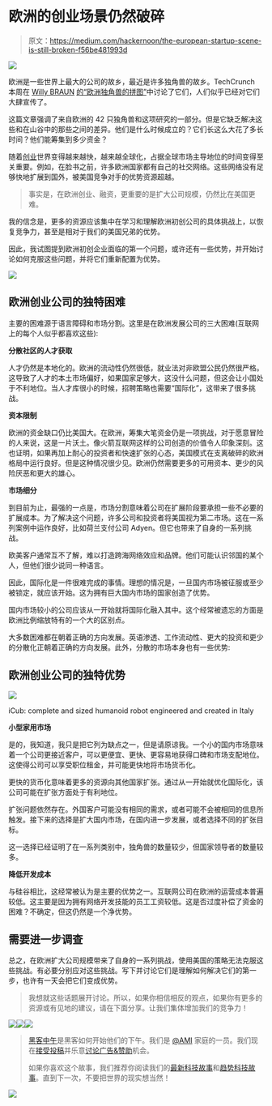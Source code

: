 # 欧洲的创业场景仍然破碎

> 原文：<https://medium.com/hackernoon/the-european-startup-scene-is-still-broken-f56be481993d>

![](img/398640aa7ea352a2a496140f3029010b.png)

欧洲是一些世界上最大的公司的故乡，最近是许多独角兽的故乡。TechCrunch 本周在 [Willy BRAUN](https://medium.com/u/d025ec9befe3?source=post_page-----f56be481993d--------------------------------) [的“欧洲独角兽的拼图”](http://techcrunch.com/2015/11/02/identikits-of-the-european-unicorns/)中讨论了它们，人们似乎已经对它们大肆宣传了。

这篇文章强调了来自欧洲的 42 只独角兽和这项研究的一部分。但是它缺乏解决这些和在山谷中的那些之间的差异。他们是什么时候成立的？它们长这么大花了多长时间？他们能筹集到多少资金？

随着[创业](https://hackernoon.com/tagged/startup)世界变得越来越快，越来越全球化，占据全球市场主导地位的时间变得至关重要。例如，在脸书之前，许多欧洲国家都有自己的社交网络。这些网络没有足够快地扩展到国外，被美国竞争对手的优势资源超越。

> 事实是，在欧洲创业、融资，更重要的是扩大公司规模，仍然比在美国更难。

我的信念是，更多的资源应该集中在学习和理解欧洲初创公司的具体挑战上，以恢复竞争力，甚至是相对于我们的美国兄弟的优势。

因此，我试图提到欧洲初创企业面临的第一个问题，或许还有一些优势，并开始讨论如何克服这些问题，并将它们重新配置为优势。

![](img/7dc3db573e5443bef550027efa4f8214.png)

## **欧洲创业公司的独特困难**

主要的困难源于语言障碍和市场分割。这里是在欧洲发展公司的三大困难(互联网上的每个人似乎都喜欢这些):

**分散社区的人才获取**

人才仍然是本地化的。欧洲的流动性仍然很低，就业法对非欧盟公民仍然很严格。这导致了人才的本土市场偏好，如果国家足够大，这没什么问题，但这会让小国处于不利地位。当人才库很小的时候，招聘策略也需要“国际化”，这带来了很多挑战。

**资本限制**

欧洲的资金缺口仍比美国大。在欧洲，筹集大笔资金仍是一项挑战，对于愿意冒险的人来说，这是一片沃土。像火箭互联网这样的公司创造的价值令人印象深刻。这也证明，如果再加上耐心的投资者和快速扩张的心态，美国模式在支离破碎的欧洲格局中运行良好。但是这种情况很少见。欧洲仍然需要更多的可用资本、更少的风险厌恶和更大的雄心。

**市场细分**

到目前为止，最强的一点是，市场分割意味着公司在扩展阶段要承担一些不必要的扩展成本。为了解决这个问题，许多公司和投资者将美国视为第二市场。这在一系列案例中运作良好，比如荷兰支付公司 Adyen。但它也带来了自身的一系列挑战。

欧美客户通常互不了解，难以打造跨海网络效应和品牌。他们可能认识邻国的某个人，但他们很少说同一种语言。

因此，国际化是一件很难完成的事情。理想的情况是，一旦国内市场被征服或至少被锁定，就应该开始。这为拥有巨大国内市场的国家创造了优势。

国内市场较小的公司应该从一开始就将国际化融入其中。这个经常被遗忘的方面是欧洲比例缩放特有的一个大的区别点。

大多数困难都在朝着正确的方向发展。英语渗透、工作流动性、更大的投资和更少的分散化正朝着正确的方向发展。此外，分散的市场本身也有一些优势:

## **欧洲创业公司的独特优势**

![](img/e28366633794ba7a26ef0ba8655769d2.png)

iCub: complete and sized humanoid robot engineered and created in Italy

**小型家用市场**

是的，我知道，我只是把它列为缺点之一，但是请原谅我。一个小的国内市场意味着一个公司更接近客户，可以更便宜、更快、更容易地获得口碑和市场支配地位。这使得公司可以享受职位租金，并可能更快地将市场货币化。

更快的货币化意味着更多的资源向其他国家扩张。通过从一开始就优化国际化，该公司可能在扩张方面处于有利地位。

扩张问题依然存在。外国客户可能没有相同的需求，或者可能不会被相同的信息所触发。接下来的选择是扩大国内市场，在国内进一步发展，或者选择不同的扩张目标。

这一选择已经证明了在一系列类别中，独角兽的数量较少，但国家领导者的数量较多。

**降低开发成本**

与硅谷相比，这经常被认为是主要的优势之一。互联网公司在欧洲的运营成本普遍较低。这主要是因为拥有网络开发技能的员工工资较低。这是否过度补偿了资金的困难？不确定，但这仍然是一个净优势。

## **需要进一步调查**

总之，在欧洲扩大公司规模带来了自身的一系列挑战，使用美国的策略无法克服这些挑战。有必要分别应对这些挑战。写下并讨论它们是理解如何解决它们的第一步，也许有一天会把它们变成优势。

> 我想就这些话题展开讨论。所以，如果你相信相反的观点，如果你有更多的资源或有见地的建议，请在下面分享。让我们集体增加我们的竞争力！

[![](img/50ef4044ecd4e250b5d50f368b775d38.png)](http://bit.ly/HackernoonFB)[![](img/979d9a46439d5aebbdcdca574e21dc81.png)](https://goo.gl/k7XYbx)[![](img/2930ba6bd2c12218fdbbf7e02c8746ff.png)](https://goo.gl/4ofytp)

> [黑客中午](http://bit.ly/Hackernoon)是黑客如何开始他们的下午。我们是 [@AMI](http://bit.ly/atAMIatAMI) 家庭的一员。我们现在[接受投稿](http://bit.ly/hackernoonsubmission)并乐意[讨论广告&赞助](mailto:partners@amipublications.com)机会。
> 
> 如果你喜欢这个故事，我们推荐你阅读我们的[最新科技故事](http://bit.ly/hackernoonlatestt)和[趋势科技故事](https://hackernoon.com/trending)。直到下一次，不要把世界的现实想当然！

[![](img/be0ca55ba73a573dce11effb2ee80d56.png)](https://goo.gl/Ahtev1)